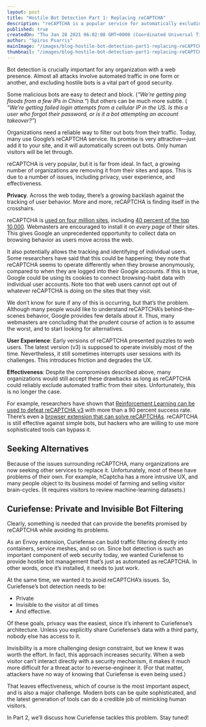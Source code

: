 ```yaml
---
layout: post
title: "Hostile Bot Detection Part 1: Replacing reCAPTCHA"
description: "reCAPTCHA is a popular service for automatically excluding bots, but there is a growing dissatisfaction over its UX, effectiveness, and potential lack of privacy. For organizations seeking an alternative, what is available to replace it?"
published: true
createdOn: "Thu Jan 28 2021 06:02:08 GMT+0000 (Coordinated Universal Time)"
author: "Spiros Psarris"
mainImage: "/images/blog-hostile-bot-detection-part1-replacing-reCAPTCHA.png"
thumbnail: "/images/blog-hostile-bot-detection-part1-replacing-reCAPTCHA.png"
---
```


<p>Bot detection is crucially important for any organization with a web presence. Almost all attacks involve automated traffic in one form or another, and excluding hostile bots is a vital part of good security.</p>
<p>
    Some malicious bots are easy to detect and block. (<em>“We’re getting ping floods from a few IPs in China.”</em>) But others can be much more subtle. (
    <em>“We’re getting failed login attempts from a cellular IP in the US. Is this a user who forgot their password, or is it a bot attempting an account takeover?”</em>)
</p>
<p>
    Organizations need a reliable way to filter out bots from their traffic. Today, many use Google’s reCAPTCHA service. Its promise is very attractive—just add it to your site, and it will automatically screen out bots. Only human visitors
    will be let through.
</p>
<p>reCAPTCHA is very popular, but it is far from ideal. In fact, a growing number of organizations are removing it from their sites and apps. This is due to a number of issues, including privacy, user experience, and effectiveness.</p>
<p><strong>Privacy</strong>. Across the web today, there’s a growing backlash against the tracking of user behavior. More and more, reCAPTCHA is finding itself in the crosshairs.&nbsp;</p>
<p>
    reCAPTCHA is <a href="https://www.google.com/recaptcha/about/" target="_blank">used on four million sites</a>, including <a href="https://trends.builtwith.com/widgets/reCAPTCHA" target="_blank">40 percent of the top 10,000</a>.
    Webmasters are encouraged to install it on <em>every page</em> of their sites. This gives Google an unprecedented opportunity to collect data on browsing behavior as users move across the web.&nbsp;
</p>
<p>
    It also potentially allows the tracking and identifying of individual users. Some researchers have said that this could be happening; they note that reCAPTCHA seems to operate differently when they browse anonymously, compared to when
    they are logged into their Google accounts. If this is true, Google could be using its cookies to connect browsing-habit data with individual user accounts. Note too that web users cannot opt out of whatever reCAPTCHA is doing on the
    sites that they visit.
</p>
<p>
    We don’t know for sure if any of this is occurring, but that’s the problem. Although many people would like to understand reCAPTCHA’s behind-the-scenes behavior, Google provides few details about it. Thus, many webmasters are concluding
    that the prudent course of action is to assume the worst, and to start looking for alternatives.
</p>
<p>
    <strong>User Experience</strong>: Early versions of reCAPTCHA presented puzzles to web users. The latest version (v3) is supposed to operate invisibly most of the time. Nevertheless, it still sometimes interrupts user sessions with its
    challenges. This introduces friction and degrades the UX.
</p>
<p>
    <strong>Effectiveness</strong>: Despite the compromises described above, many organizations would still accept these drawbacks as long as reCAPTCHA could reliably exclude automated traffic from their sites. Unfortunately, this is no
    longer the case.&nbsp;
</p>
<p>
    For example, researchers have shown that <a href="https://ui.adsabs.harvard.edu/abs/2019arXiv190301003A/abstract" target="_blank">Reinforcement Learning can be used to defeat reCAPTCHA v3</a> with more than a 90 percent success rate.
    There’s even a <a href="https://github.com/dessant/buster" target="_blank">browser extension that can solve reCAPTCHAs</a>. reCAPTCHA is still effective against simple bots, but hackers who are willing to use more sophisticated tools
    can bypass it.
</p>
<h2>Seeking Alternatives</h2>
<p>
    Because of the issues surrounding reCAPTCHA, many organizations are now seeking other services to replace it. Unfortunately, most of these have problems of their own. For example, hCaptcha has a more intrusive UX, and many people object
    to its business model of farming and selling visitor brain-cycles. (It requires visitors to review machine-learning datasets.)
</p>
<h2>Curiefense: Private and Invisible Bot Filtering</h2>
<p>Clearly, something is needed that can provide the benefits promised by reCAPTCHA while avoiding its problems.</p>
<p>
    As an Envoy extension, Curiefense can build traffic filtering directly into containers, service meshes, and so on. Since bot detection is such an important component of web security today, we wanted Curiefense to provide hostile bot
    management that’s just as automated as reCAPTCHA. In other words, once it’s installed, it needs to just work.&nbsp;
</p>
<p>At the same time, we wanted it to avoid reCAPTCHA’s issues. So, Curiefense’s bot detection needs to be:</p>
<ul>
    <li>Private</li>
    <li>Invisible to the visitor at <em>all</em> times</li>
    <li>And effective.</li>
</ul>
<p>Of these goals, privacy was the easiest, since it’s inherent to Curiefense’s architecture. Unless you explicitly share Curiefense’s data with a third party, nobody else has access to it.</p>
<p>
    Invisibility is a more challenging design constraint, but we knew it was worth the effort. In fact, this approach increases security. When a web visitor can’t interact directly with a security mechanism, it makes it much more difficult
    for a threat actor to reverse-engineer it. (For that matter, attackers have no way of knowing that Curiefense is even being used.)
</p>
<p>
    That leaves effectiveness, which of course is the most important aspect, and is also a major challenge. Modern bots can be quite sophisticated, and the latest generation of tools can do a credible job of mimicking human visitors.&nbsp;
</p>
<p>In Part 2, we’ll discuss how Curiefense tackles this problem. Stay tuned!</p>
<p><br /></p>
